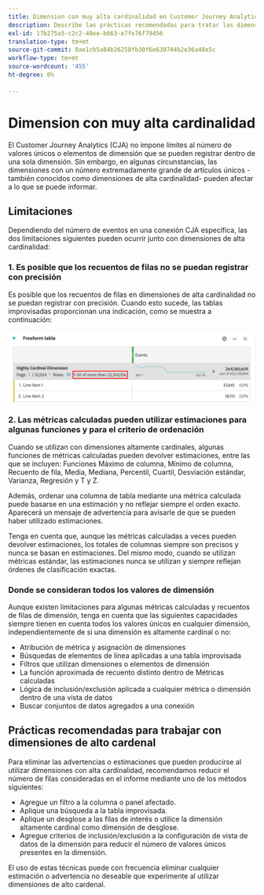 ```yaml
---
title: Dimension con muy alta cardinalidad en Customer Journey Analytics
description: Describe las prácticas recomendadas para tratar las dimensiones de alta cardinalidad en el Customer Journey Analytics
exl-id: 17b275a5-c2c2-48ee-b663-e7fe76f79456
translation-type: tm+mt
source-git-commit: 8ae1cb5a84b26258fb30f6e630744b2e36a48e5c
workflow-type: tm+mt
source-wordcount: '455'
ht-degree: 0%

---
```


# Dimension con muy alta cardinalidad

El Customer Journey Analytics (CJA) no impone límites al número de valores únicos o elementos de dimensión que se pueden registrar dentro de una sola dimensión. Sin embargo, en algunas circunstancias, las dimensiones con un número extremadamente grande de artículos únicos -también conocidos como dimensiones de alta cardinalidad- pueden afectar a lo que se puede informar.

## Limitaciones

Dependiendo del número de eventos en una conexión CJA específica, las dos limitaciones siguientes pueden ocurrir junto con dimensiones de alta cardinalidad:

### 1. Es posible que los recuentos de filas no se puedan registrar con precisión

Es posible que los recuentos de filas en dimensiones de alta cardinalidad no se puedan registrar con precisión. Cuando esto sucede, las tablas improvisadas proporcionan una indicación, como se muestra a continuación:

![](assets/high-cardinality.png)

### 2. Las métricas calculadas pueden utilizar estimaciones para algunas funciones y para el criterio de ordenación

Cuando se utilizan con dimensiones altamente cardinales, algunas funciones de métricas calculadas pueden devolver estimaciones, entre las que se incluyen: Funciones Máximo de columna, Mínimo de columna, Recuento de fila, Media, Mediana, Percentil, Cuartil, Desviación estándar, Varianza, Regresión y T y Z.

Además, ordenar una columna de tabla mediante una métrica calculada puede basarse en una estimación y no reflejar siempre el orden exacto. Aparecerá un mensaje de advertencia para avisarle de que se pueden haber utilizado estimaciones.

Tenga en cuenta que, aunque las métricas calculadas a veces pueden devolver estimaciones, los totales de columnas siempre son precisos y nunca se basan en estimaciones. Del mismo modo, cuando se utilizan métricas estándar, las estimaciones nunca se utilizan y siempre reflejan órdenes de clasificación exactas.

### Donde se consideran todos los valores de dimensión

Aunque existen limitaciones para algunas métricas calculadas y recuentos de filas de dimensión, tenga en cuenta que las siguientes capacidades siempre tienen en cuenta todos los valores únicos en cualquier dimensión, independientemente de si una dimensión es altamente cardinal o no:

* Atribución de métrica y asignación de dimensiones
* Búsquedas de elementos de línea aplicadas a una tabla improvisada
* Filtros que utilizan dimensiones o elementos de dimensión
* La función aproximada de recuento distinto dentro de Métricas calculadas
* Lógica de inclusión/exclusión aplicada a cualquier métrica o dimensión dentro de una vista de datos
* Buscar conjuntos de datos agregados a una conexión

## Prácticas recomendadas para trabajar con dimensiones de alto cardenal

Para eliminar las advertencias o estimaciones que pueden producirse al utilizar dimensiones con alta cardinalidad, recomendamos reducir el número de filas consideradas en el informe mediante uno de los métodos siguientes:

* Agregue un filtro a la columna o panel afectado.
* Aplique una búsqueda a la tabla improvisada.
* Aplique un desglose a las filas de interés o utilice la dimensión altamente cardinal como dimensión de desglose.
* Agregue criterios de inclusión/exclusión a la configuración de vista de datos de la dimensión para reducir el número de valores únicos presentes en la dimensión.

El uso de estas técnicas puede con frecuencia eliminar cualquier estimación o advertencia no deseable que experimente al utilizar dimensiones de alto cardenal.
